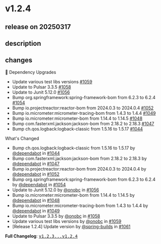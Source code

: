 # v1.2.4

## release on 20250317

## description

## changes

🔨 Dependency Upgrades

* Update various test libs versions <a href="https://github.com/spring-projects/spring-pulsar/pull/1059" data-hovercard-type="pull_request" data-hovercard-url="/spring-projects/spring-pulsar/pull/1059/hovercard">#1059</a>
* Update to Pulsar 3.3.5 <a href="https://github.com/spring-projects/spring-pulsar/pull/1058" data-hovercard-type="pull_request" data-hovercard-url="/spring-projects/spring-pulsar/pull/1058/hovercard">#1058</a>
* Update to Junit 5.12.0 <a href="https://github.com/spring-projects/spring-pulsar/pull/1056" data-hovercard-type="pull_request" data-hovercard-url="/spring-projects/spring-pulsar/pull/1056/hovercard">#1056</a>
* Bump org.springframework:spring-framework-bom from 6.2.3 to 6.2.4 <a href="https://github.com/spring-projects/spring-pulsar/pull/1054" data-hovercard-type="pull_request" data-hovercard-url="/spring-projects/spring-pulsar/pull/1054/hovercard">#1054</a>
* Bump io.projectreactor:reactor-bom from 2024.0.3 to 2024.0.4 <a href="https://github.com/spring-projects/spring-pulsar/pull/1052" data-hovercard-type="pull_request" data-hovercard-url="/spring-projects/spring-pulsar/pull/1052/hovercard">#1052</a>
* Bump io.micrometer:micrometer-tracing-bom from 1.4.3 to 1.4.4 <a href="https://github.com/spring-projects/spring-pulsar/pull/1049" data-hovercard-type="pull_request" data-hovercard-url="/spring-projects/spring-pulsar/pull/1049/hovercard">#1049</a>
* Bump io.micrometer:micrometer-bom from 1.14.4 to 1.14.5 <a href="https://github.com/spring-projects/spring-pulsar/pull/1048" data-hovercard-type="pull_request" data-hovercard-url="/spring-projects/spring-pulsar/pull/1048/hovercard">#1048</a>
* Bump com.fasterxml.jackson:jackson-bom from 2.18.2 to 2.18.3 <a href="https://github.com/spring-projects/spring-pulsar/pull/1047" data-hovercard-type="pull_request" data-hovercard-url="/spring-projects/spring-pulsar/pull/1047/hovercard">#1047</a>
* Bump ch.qos.logback:logback-classic from 1.5.16 to 1.5.17 <a href="https://github.com/spring-projects/spring-pulsar/pull/1044" data-hovercard-type="pull_request" data-hovercard-url="/spring-projects/spring-pulsar/pull/1044/hovercard">#1044</a>

What's Changed

* Bump ch.qos.logback:logback-classic from 1.5.16 to 1.5.17 by <a class="user-mention notranslate" data-hovercard-type="organization" data-hovercard-url="/orgs/dependabot/hovercard" data-octo-click="hovercard-link-click" data-octo-dimensions="link_type:self" href="https://github.com/dependabot">@dependabot</a> in <a class="issue-link js-issue-link" data-error-text="Failed to load title" data-id="2880199076" data-permission-text="Title is private" data-url="https://github.com/spring-projects/spring-pulsar/issues/1044" data-hovercard-type="pull_request" data-hovercard-url="/spring-projects/spring-pulsar/pull/1044/hovercard" href="https://github.com/spring-projects/spring-pulsar/pull/1044">#1044</a>
* Bump com.fasterxml.jackson:jackson-bom from 2.18.2 to 2.18.3 by <a class="user-mention notranslate" data-hovercard-type="organization" data-hovercard-url="/orgs/dependabot/hovercard" data-octo-click="hovercard-link-click" data-octo-dimensions="link_type:self" href="https://github.com/dependabot">@dependabot</a> in <a class="issue-link js-issue-link" data-error-text="Failed to load title" data-id="2890177390" data-permission-text="Title is private" data-url="https://github.com/spring-projects/spring-pulsar/issues/1047" data-hovercard-type="pull_request" data-hovercard-url="/spring-projects/spring-pulsar/pull/1047/hovercard" href="https://github.com/spring-projects/spring-pulsar/pull/1047">#1047</a>
* Bump io.projectreactor:reactor-bom from 2024.0.3 to 2024.0.4 by <a class="user-mention notranslate" data-hovercard-type="organization" data-hovercard-url="/orgs/dependabot/hovercard" data-octo-click="hovercard-link-click" data-octo-dimensions="link_type:self" href="https://github.com/dependabot">@dependabot</a> in <a class="issue-link js-issue-link" data-error-text="Failed to load title" data-id="2912633960" data-permission-text="Title is private" data-url="https://github.com/spring-projects/spring-pulsar/issues/1052" data-hovercard-type="pull_request" data-hovercard-url="/spring-projects/spring-pulsar/pull/1052/hovercard" href="https://github.com/spring-projects/spring-pulsar/pull/1052">#1052</a>
* Bump org.springframework:spring-framework-bom from 6.2.3 to 6.2.4 by <a class="user-mention notranslate" data-hovercard-type="organization" data-hovercard-url="/orgs/dependabot/hovercard" data-octo-click="hovercard-link-click" data-octo-dimensions="link_type:self" href="https://github.com/dependabot">@dependabot</a> in <a class="issue-link js-issue-link" data-error-text="Failed to load title" data-id="2919024967" data-permission-text="Title is private" data-url="https://github.com/spring-projects/spring-pulsar/issues/1054" data-hovercard-type="pull_request" data-hovercard-url="/spring-projects/spring-pulsar/pull/1054/hovercard" href="https://github.com/spring-projects/spring-pulsar/pull/1054">#1054</a>
* Update to Junit 5.12.0 by <a class="user-mention notranslate" data-hovercard-type="user" data-hovercard-url="/users/onobc/hovercard" data-octo-click="hovercard-link-click" data-octo-dimensions="link_type:self" href="https://github.com/onobc">@onobc</a> in <a class="issue-link js-issue-link" data-error-text="Failed to load title" data-id="2920670904" data-permission-text="Title is private" data-url="https://github.com/spring-projects/spring-pulsar/issues/1056" data-hovercard-type="pull_request" data-hovercard-url="/spring-projects/spring-pulsar/pull/1056/hovercard" href="https://github.com/spring-projects/spring-pulsar/pull/1056">#1056</a>
* Bump io.micrometer:micrometer-bom from 1.14.4 to 1.14.5 by <a class="user-mention notranslate" data-hovercard-type="organization" data-hovercard-url="/orgs/dependabot/hovercard" data-octo-click="hovercard-link-click" data-octo-dimensions="link_type:self" href="https://github.com/dependabot">@dependabot</a> in <a class="issue-link js-issue-link" data-error-text="Failed to load title" data-id="2909075699" data-permission-text="Title is private" data-url="https://github.com/spring-projects/spring-pulsar/issues/1048" data-hovercard-type="pull_request" data-hovercard-url="/spring-projects/spring-pulsar/pull/1048/hovercard" href="https://github.com/spring-projects/spring-pulsar/pull/1048">#1048</a>
* Bump io.micrometer:micrometer-tracing-bom from 1.4.3 to 1.4.4 by <a class="user-mention notranslate" data-hovercard-type="organization" data-hovercard-url="/orgs/dependabot/hovercard" data-octo-click="hovercard-link-click" data-octo-dimensions="link_type:self" href="https://github.com/dependabot">@dependabot</a> in <a class="issue-link js-issue-link" data-error-text="Failed to load title" data-id="2909075758" data-permission-text="Title is private" data-url="https://github.com/spring-projects/spring-pulsar/issues/1049" data-hovercard-type="pull_request" data-hovercard-url="/spring-projects/spring-pulsar/pull/1049/hovercard" href="https://github.com/spring-projects/spring-pulsar/pull/1049">#1049</a>
* Update to Pulsar 3.3.5 by <a class="user-mention notranslate" data-hovercard-type="user" data-hovercard-url="/users/onobc/hovercard" data-octo-click="hovercard-link-click" data-octo-dimensions="link_type:self" href="https://github.com/onobc">@onobc</a> in <a class="issue-link js-issue-link" data-error-text="Failed to load title" data-id="2921403173" data-permission-text="Title is private" data-url="https://github.com/spring-projects/spring-pulsar/issues/1058" data-hovercard-type="pull_request" data-hovercard-url="/spring-projects/spring-pulsar/pull/1058/hovercard" href="https://github.com/spring-projects/spring-pulsar/pull/1058">#1058</a>
* Update various test libs versions by <a class="user-mention notranslate" data-hovercard-type="user" data-hovercard-url="/users/onobc/hovercard" data-octo-click="hovercard-link-click" data-octo-dimensions="link_type:self" href="https://github.com/onobc">@onobc</a> in <a class="issue-link js-issue-link" data-error-text="Failed to load title" data-id="2923388190" data-permission-text="Title is private" data-url="https://github.com/spring-projects/spring-pulsar/issues/1059" data-hovercard-type="pull_request" data-hovercard-url="/spring-projects/spring-pulsar/pull/1059/hovercard" href="https://github.com/spring-projects/spring-pulsar/pull/1059">#1059</a>
* [Release 1.2.4] Update version by <a class="user-mention notranslate" data-hovercard-type="user" data-hovercard-url="/users/spring-builds/hovercard" data-octo-click="hovercard-link-click" data-octo-dimensions="link_type:self" href="https://github.com/spring-builds">@spring-builds</a> in <a class="issue-link js-issue-link" data-error-text="Failed to load title" data-id="2923509130" data-permission-text="Title is private" data-url="https://github.com/spring-projects/spring-pulsar/issues/1061" data-hovercard-type="pull_request" data-hovercard-url="/spring-projects/spring-pulsar/pull/1061/hovercard" href="https://github.com/spring-projects/spring-pulsar/pull/1061">#1061</a>

<strong>Full Changelog</strong>: <a class="commit-link" href="https://github.com/spring-projects/spring-pulsar/compare/v1.2.3...v1.2.4"><tt>v1.2.3...v1.2.4</tt></a>

